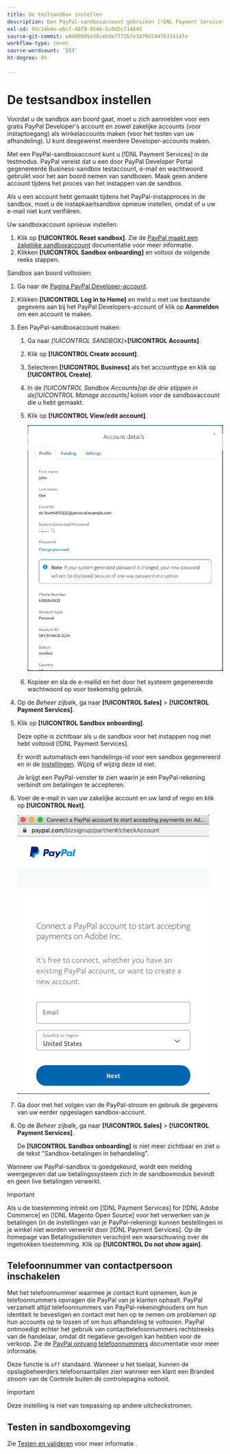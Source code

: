 ```yaml
---
title: De testsandbox instellen
description: Een PayPal-sandboxaccount gebruiken [!DNL Payment Services] in de testmodus.
exl-id: 99c14b4e-e6cf-48f9-9546-5c0d5c71464d
source-git-commit: e8d008d9a38cebde7772b7e3d70d2447631414fe
workflow-type: tm+mt
source-wordcount: '553'
ht-degree: 0%

---
```


# De testsandbox instellen

Voordat u de sandbox aan boord gaat, moet u zich aanmelden voor een gratis PayPal Developer&#39;s account en zowel zakelijke accounts (voor instaptoegang) als winkelaccounts maken (voor het testen van uw afhandeling). U kunt desgewenst meerdere Developer-accounts maken.

Met een PayPal-sandboxaccount kunt u [!DNL Payment Services] in de testmodus. PayPal vereist dat u een door PayPal Developer Portal gegenereerde Business-sandbox testaccount, e-mail en wachtwoord gebruikt voor het aan boord nemen van sandboxen. Maak geen andere account tijdens het proces van het instappen van de sandbox.

Als u een account hebt gemaakt tijdens het PayPal-instapproces in de sandbox, moet u de instapkaartsandbox opnieuw instellen, omdat of u uw e-mail niet kunt verifiëren.

Uw sandboxaccount opnieuw instellen:

1. Klik op **[!UICONTROL Reset sandbox]**. Zie de [PayPal maakt een zakelijke sandboxaccount](https://developer.paypal.com/docs/api-basics/sandbox/accounts/#create-a-business-sandbox-account) documentatie voor meer informatie.
1. Klikken **[!UICONTROL Sandbox onboarding]** en voltooi de volgende reeks stappen.

Sandbox aan boord voltooien:

1. Ga naar de [Pagina PayPal Developer-account](https://developer.paypal.com/developer/accounts/).
1. Klikken **[!UICONTROL Log in to Home]** en meld u met uw bestaande gegevens aan bij het PayPal Developers-account of klik op **Aanmelden** om een account te maken.
1. Een PayPal-sandboxaccount maken:
   1. Ga naar _[!UICONTROL SANDBOX]_>**[!UICONTROL Accounts]**.
   1. Klik op **[!UICONTROL Create account]**.
   1. Selecteren **[!UICONTROL Business]** als het accounttype en klik op **[!UICONTROL Create]**.
   1. In de _[!UICONTROL Sandbox Accounts]_op de drie stippen in de_[!UICONTROL Manage accounts]_ kolom voor de sandboxaccount die u hebt gemaakt.
   1. Klik op **[!UICONTROL View/edit account]**.

      ![PayPal - Sandboxaccount bekijken/bewerken](assets/onboarding-viewedit-sandbox.png)

   1. Kopieer en sla de e-mailid en het door het systeem gegenereerde wachtwoord op voor toekomstig gebruik.

1. Op de _Beheer_ zijbalk, ga naar **[!UICONTROL Sales]** > **[!UICONTROL Payment Services]**.
1. Klik op **[!UICONTROL Sandbox onboarding]**.

   Deze optie is zichtbaar als u de sandbox voor het instappen nog niet hebt voltooid [!DNL Payment Services].

   Er wordt automatisch een handelings-id voor een sandbox gegenereerd en in de [instellingen](settings.md). Wijzig of wijzig deze id niet.

   Je krijgt een PayPal-venster te zien waarin je een PayPal-rekening verbindt om betalingen te accepteren.

1. Voer de e-mail in van uw zakelijke account en uw land of regio en klik op **[!UICONTROL Next]**.

   ![PayPal - Verbinding maken met PayPal-rekening voor betalingen](assets/paypal-connectacct.png)

1. Ga door met het volgen van de PayPal-stroom en gebruik de gegevens van uw eerder opgeslagen sandbox-account.
1. Op de _Beheer_ zijbalk, ga naar **[!UICONTROL Sales]** > **[!UICONTROL Payment Services]**.

   De **[!UICONTROL Sandbox onboarding]** is niet meer zichtbaar en ziet u de tekst &quot;Sandbox-betalingen in behandeling&quot;.

Wanneer uw PayPal-sandbox is goedgekeurd, wordt een melding weergegeven dat uw betalingssysteem zich in de sandboxmodus bevindt en geen live betalingen verwerkt.

>[!IMPORTANT]
>
>Als u de toestemming intrekt om [!DNL Payment Services] for [!DNL Adobe Commerce] en [!DNL Magento Open Source] voor het verwerken van je betalingen (in de instellingen van je PayPal-rekening) kunnen bestellingen in je winkel niet worden verwerkt door [!DNL Payment Services]. Op de homepage van Betalingsdiensten verschijnt een waarschuwing over de ingetrokken toestemming. Klik op **[!UICONTROL Do not show again]**.

## Telefoonnummer van contactpersoon inschakelen

Met het telefoonnummer waarmee je contact kunt opnemen, kun je telefoonnummers opvragen die PayPal van je klanten ophaalt. PayPal verzamelt altijd telefoonnummers van PayPal-rekeninghouders om hun identiteit te bevestigen en contact met hen op te nemen om problemen op hun accounts op te lossen of om hun afhandeling te voltooien. PayPal ontmoedigt echter het gebruik van contacttelefoonnummers rechtstreeks van de handelaar, omdat dit negatieve gevolgen kan hebben voor de verkoop. Zie de [PayPal ontvang telefoonnummers](https://developer.paypal.com/docs/admin/checkout-settings/#get-contact-telephone-numbers) documentatie voor meer informatie.

Deze functie is `off` standaard. Wanneer u het toelaat, kunnen de opslagbeheerders telefoonaantallen zien wanneer een klant een Branded stroom van de Controle buiten de controlepagina voltooit.

>[!IMPORTANT]
>
>Deze instelling is niet van toepassing op andere uitcheckstromen.

## Testen in sandboxomgeving

Zie [Testen en valideren](test-validate.md) voor meer informatie .
